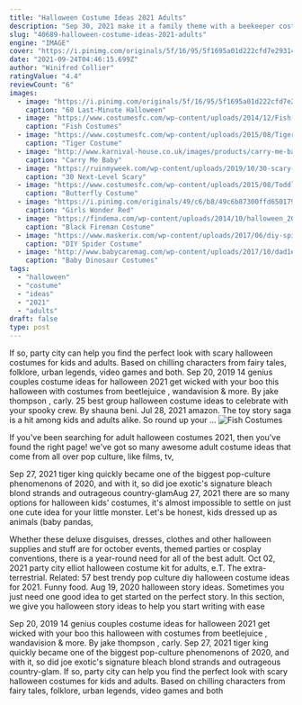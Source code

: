 ```yaml
---
title: "Halloween Costume Ideas 2021 Adults"
description: "Sep 30, 2021 make it a family theme with a beekeeper costume for both kids and adults, along with yellow-and-black striped bees for a sweeter-than-honey group. Shop the look: adult beekeeper"
slug: "40689-halloween-costume-ideas-2021-adults"
engine: "IMAGE"
cover: "https://i.pinimg.com/originals/5f/16/95/5f1695a01d222cfd7e293148a4d50c5d.png"
date: "2021-09-24T04:46:15.699Z"
author: "Winifred Collier"
ratingValue: "4.4"
reviewCount: "6"
images:
  - image: "https://i.pinimg.com/originals/5f/16/95/5f1695a01d222cfd7e293148a4d50c5d.png"
    caption: "60 Last-Minute Halloween"
  - image: "https://www.costumesfc.com/wp-content/uploads/2014/12/Fish-Costumes-for-Kids.jpg"
    caption: "Fish Costumes"
  - image: "https://www.costumesfc.com/wp-content/uploads/2015/08/Tiger-Halloween-Costume.jpg"
    caption: "Tiger Costume"
  - image: "http://www.karnival-house.co.uk/images/products/carry-me-baby-costume-for-adults37463.jpg"
    caption: "Carry Me Baby"
  - image: "https://ruinmyweek.com/wp-content/uploads/2019/10/30-scary-halloween-decorations-that-freaked-the-neighbors-out-7.jpg"
    caption: "30 Next-Level Scary"
  - image: "https://www.costumesfc.com/wp-content/uploads/2015/08/Toddler-Butterfly-Costume.jpg"
    caption: "Butterfly Costume"
  - image: "https://i.pinimg.com/originals/49/c6/b8/49c6b87300ffd6501795ba7aa599fad1.jpg"
    caption: "Girls Wonder Red"
  - image: "https://findema.com/wp-content/uploads/2014/10/halloween_20143443.jpg"
    caption: "Black Fireman Costume"
  - image: "https://www.maskerix.com/wp-content/uploads/2017/06/diy-spider-halloween-costume-idea.jpg"
    caption: "DIY Spider Costume"
  - image: "http://www.babycaremag.com/wp-content/uploads/2017/10/dad1e9cec6b4edd34eda918f652ad454.jpg"
    caption: "Baby Dinosaur Costumes"
tags:
  - "halloween"
  - "costume"
  - "ideas"
  - "2021"
  - "adults"
draft: false
type: post
---
```


If so, party city can help you find the perfect look with scary halloween costumes for kids and adults. Based on chilling characters from fairy tales, folklore, urban legends, video games and both. Sep 20, 2019 14 genius couples costume ideas for halloween 2021 get wicked with your boo this halloween with costumes from beetlejuice , wandavision & more. By jake thompson , carly. 25 best group halloween costume ideas to celebrate with your spooky crew.  By shauna beni. Jul 28, 2021 amazon. The toy story saga is a hit among kids and adults alike. So round up your ...
![Fish Costumes](https://www.costumesfc.com/wp-content/uploads/2014/12/Fish-Costumes-for-Kids.jpg "Fish Costumes")

If you&#39;ve been searching for adult halloween costumes 2021, then you&#39;ve found the right page! we&#39;ve got so many awesome adult costume ideas that come from all over pop culture, like films, tv,
<!--inArticleAds-->

<!--galleryOne-->

Sep 27, 2021 tiger king quickly became one of the biggest pop-culture phenomenons of 2020, and with it, so did joe exotic's signature bleach blond strands and outrageous country-glamAug 27, 2021 there are so many options for halloween kids' costumes, it's almost impossible to settle on just one cute idea for your little monster. Let's be honest, kids dressed up as animals (baby pandas,
<!--inArticleAds-->

<!--galleryTwo-->

Whether these deluxe disguises, dresses, clothes and other halloween supplies and stuff are for october events, themed parties or cosplay conventions, there is a year-round need for all of the best adult. Oct 02, 2021 party city elliot halloween costume kit for adults, e.T. The extra-terrestrial.  Related: 57 best trendy pop culture diy halloween costume ideas for 2021. Funny food. Aug 19, 2020 halloween story ideas. Sometimes you just need one good idea to get started on the perfect story. In this section, we give you halloween story ideas to help you start writing with ease
<!--galleryThree-->

Sep 20, 2019 14 genius couples costume ideas for halloween 2021 get wicked with your boo this halloween with costumes from beetlejuice , wandavision & more. By jake thompson , carly. Sep 27, 2021 tiger king quickly became one of the biggest pop-culture phenomenons of 2020, and with it, so did joe exotic's signature bleach blond strands and outrageous country-glam. If so, party city can help you find the perfect look with scary halloween costumes for kids and adults. Based on chilling characters from fairy tales, folklore, urban legends, video games and both
